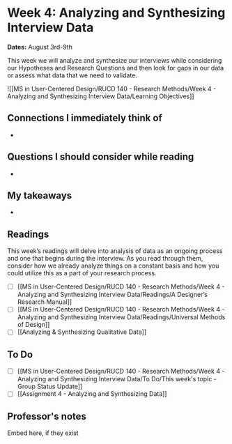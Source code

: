 # Week 4: Analyzing and Synthesizing Interview Data
**Dates:** August 3rd-9th

This week we will analyze and synthesize our interviews while considering our Hypotheses and Research Questions and then look for gaps in our data or assess what data that we need to validate.

![[MS in User-Centered Design/RUCD 140 - Research Methods/Week 4 - Analyzing and Synthesizing Interview Data/Learning Objectives]]

## Connections I immediately think of
- 

## Questions I should consider while reading
- 

## My takeaways
- 


## Readings
This week’s readings will delve into analysis of data as an ongoing process and one that begins during the interview. As you read through them, consider how we already analyze things on a constant basis and how you could utilize this as a part of your research process.

- [ ] [[MS in User-Centered Design/RUCD 140 - Research Methods/Week 4 - Analyzing and Synthesizing Interview Data/Readings/A Designer’s Research Manual]]
- [ ] [[MS in User-Centered Design/RUCD 140 - Research Methods/Week 4 - Analyzing and Synthesizing Interview Data/Readings/Universal Methods of Design]]
- [ ] [[Analyzing & Synthesizing Qualitative Data]]

## To Do
- [ ] [[MS in User-Centered Design/RUCD 140 - Research Methods/Week 4 - Analyzing and Synthesizing Interview Data/To Do/This week's topic - Group Status Update]]
- [ ] [[Assignment 4 - Analyzing and Synthesizing Data]]

## Professor's notes
Embed here, if they exist